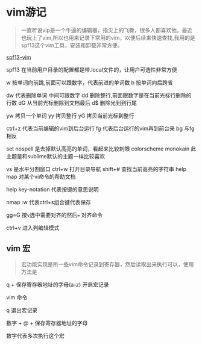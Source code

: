 # vim游记

> 一直听说vip是一个牛逼的编辑器，指尖上的飞舞，很多人都喜欢他。最近也玩上了vim,所以也用来记录下常用的vim，以便后续来快速查找,我用的是spf13这个vim工具，安装和卸载非常方便。

[spf13-vim](https://github.com/spf13/spf13-vim)

spf13 在当前用户目录的配置都是带.local文件的，让用户可选性非常方便

w 按单词向前跳,前面可以跟数字，代表前进的单词数
b 按单词向后跨省

dw 代表删除单词 中间可跟数字 
dd 删除整行,前面跟数字是在当前光标行删除的行数
dG 从当前光标删除到文档最后
d$ 删除光到到行尾

yw 拷贝一个单词
yy 拷贝整行
yG 拷贝当前光标到整行

ctrl+z 代表当前编辑的vim到后台运行
fg     代表后台运行的vim再到前台来
bg     与fg相反

set nospell 是去掉默认高亮的单词，看起来比较刺眼
colorscheme  monokain 此主题是和sublime默认的主题一样比较喜欢



vs          是水平分割窗口
ctrl+w      打开目录导航
shift+#     查找当前高亮的字符串
help map    对某个vi命令的帮助文档

help key-notation 代表按键的意思说明


nmap <C-S> :w<CR>   代表ctrl+s组合键代表保存

gg=G  按`v`选中需要对齐的然后`=`    对齐命令

ctrl+v  进入列编辑模式

## vim 宏

> 宏功能实现是所一些vim命令记录到寄存器，然后读取出来执行可以，使用方法是

q + 保存寄存器地址的字母(a-z) 开启宏记录

vim 命令

q 退出宏记录

数字 + @ + 保存寄存器地址的字母

数字代表多次执行这个宏


